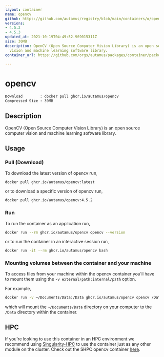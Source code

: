 ```yaml
---
layout: container
name: opencv
github: https://github.com/autamus/registry/blob/main/containers/o/opencv/spack.yaml
versions:
- 4.5.2
- 4.5.3
updated_at: 2021-10-19T04:49:52.969015311Z
size: 30MB
description: OpenCV (Open Source Computer Vision Library) is an open source computer
  vision and machine learning software library.
container_url: https://github.com/orgs/autamus/packages/container/package/opencv

---
```

# opencv
```bash 
Download        : docker pull ghcr.io/autamus/opencv
Compressed Size : 30MB
```

## Description
OpenCV (Open Source Computer Vision Library) is an open source computer vision and machine learning software library.

## Usage
### Pull (Download)
To download the latest version of opencv run,

```bash
docker pull ghcr.io/autamus/opencv:latest
```

or to download a specific version of opencv run,

```bash
docker pull ghcr.io/autamus/opencv:4.5.2
```
### Run
To run the container as an application run,
```bash
docker run --rm ghcr.io/autamus/opencv opencv --version
```

or to run the container in an interactive session run,
```bash
docker run -it --rm ghcr.io/autamus/opencv bash
```

### Mounting volumes between the container and your machine
To access files from your machine within the opencv container you'll have to mount them using the `-v external/path:internal/path` option.

For example,
```bash
docker run -v ~/Documents/Data:/Data ghcr.io/autamus/opencv opencv /Data/myData.csv
```
which will mount the `~/Documents/Data` directory on your computer to the `/Data` directory within the container.

## HPC
If you're looking to use this container in an HPC environment we recommend using [Singularity-HPC](https://singularity-hpc.readthedocs.io) to use the container just as any other module on the cluster. Check out the SHPC opencv container [here](https://singularityhub.github.io/singularity-hpc/r/ghcr.io-autamus-opencv/).